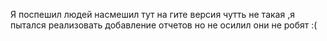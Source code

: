 Я поспешил людей насмешил тут на гите версия чутть не такая ,я пытался реализовать добавление отчетов но не осилил они не робят :(
